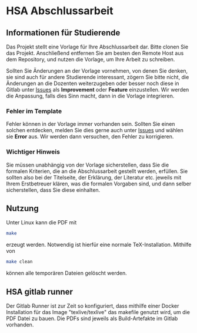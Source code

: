 # HSA Abschlussarbeit

## Informationen für Studierende

Das Projekt stellt eine Vorlage für Ihre Abschlussarbeit dar. Bitte clonen
Sie das Projekt. Anschließend entfernen Sie am besten den Remote Host aus
dem Repository, und nutzen die Vorlage, um Ihre Arbeit zu schreiben.

Sollten Sie Änderungen an der Vorlage vornehmen, von denen Sie denken, sie
sind auch für andere Studierende interessant, zögern Sie bitte nicht, die
Änderungen an die Dozenten weiterzugeben oder besser noch diese in Gitlab 
unter [Issues](https://gitlab.informatik.hs-augsburg.de/tha-latex-templates/abschlussarbeit/-/issues) 
als **Improvement** oder **Feature** einzustellen. Wir werden die Anpassung, 
falls dies Sinn macht, dann in die Vorlage integrieren.

### Fehler im Template

Fehler können in der Vorlage immer vorhanden sein. Sollten Sie einen solchen
entdecken, melden Sie dies gerne auch unter [Issues](https://gitlab.informatik.hs-augsburg.de/tha-latex-templates/abschlussarbeit/-/issues) 
und wählen sie **Error** aus. Wir werden dann versuchen, den Fehler zu korrigieren.

### Wichtiger Hinweis

Sie müssen unabhängig von der Vorlage sicherstellen, dass Sie die formalen
Kriterien, die an die Abschlussarbeit gestellt werden, erfüllen. Sie sollten 
also bei der Titelseite, der Erklärung, der Literatur etc. jeweils mit
Ihrem Erstbetreuer klären, was die formalen Vorgaben sind, und dann selber
sicherstellen, dass Sie diese einhalten.

## Nutzung

Unter Linux kann die PDF mit
```sh
make
```
erzeugt werden. Notwendig ist hierfür eine normale TeX-Installation. 
Mithilfe von
```sh
make clean
```
können alle temporären Dateien gelöscht werden.

## HSA gitlab runner

Der Gitlab Runner ist zur Zeit so konfiguriert, dass mithilfe einer
Docker Installation für das Image "texlive/texlive" das makefile
genutzt wird, um die PDF Datei zu bauen. Die PDFs sind jeweils als
Build-Artefakte im Gitlab vorhanden. 
